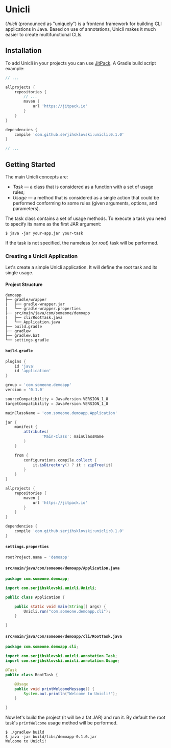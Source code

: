 # Unicli

*Unicli* (pronounced as "uniquely") is a frontend framework for building CLI applications in Java. Based on use of
annotations, Unicli makes it much easier to create multifunctional CLIs.

## Installation

To add Unicli in your projects you can use [JitPack](https://jitpack.io). A Gradle build script example:
```groovy
// ...

allprojects {
    repositories {
        // ...
        maven {
            url 'https://jitpack.io'
        }
    }
}

dependencies {
    compile 'com.github.serjihsklovski:unicli:0.1.0'
}

// ...
```

## Getting Started

The main Unicli concepts are:
* *Task* &#8212; a class that is considered as a function with a set of usage rules;
* *Usage* &#8212; a method that is considered as a single action that could be performed conforming to some rules
(given arguments, options, and parameters).

The task class contains a set of usage methods. To execute a task you need to specify its name as the first JAR
argument:
```
$ java -jar your-app.jar your-task
```

If the task is not specified, the nameless (or *root*) task will be performed.

### Creating a Unicli Application

Let's create a simple Unicli application. It will define the root task and its single usage.

#### Project Structure
```
demoapp
├── gradle/wrapper
|   ├── gradle-wrapper.jar
|   └── gradle-wrapper.properties
├── src/main/java/com/someone/demoapp
|   ├── cli/RootTask.java
|   └── Application.java
├── build.gradle
├── gradlew
├── gradlew.bat
└── settings.gradle
```

#### `build.gradle`
```groovy
plugins {
    id 'java'
    id 'application'
}

group = 'com.someone.demoapp'
version = '0.1.0'

sourceCompatibility = JavaVersion.VERSION_1_8
targetCompatibility = JavaVersion.VERSION_1_8

mainClassName = 'com.someone.demoapp.Application'

jar {
    manifest {
        attributes(
                'Main-Class': mainClassName
        )
    }

    from {
        configurations.compile.collect {
            it.isDirectory() ? it : zipTree(it)
        }
    }
}

allprojects {
    repositories {
        maven {
            url 'https://jitpack.io'
        }
    }
}

dependencies {
    compile 'com.github.serjihsklovski:unicli:0.1.0'
}
```

#### `settings.properties`
```groovy
rootProject.name = 'demoapp'
```

#### `src/main/java/com/someone/demoapp/Application.java`
```java
package com.someone.demoapp;

import com.serjihsklovski.unicli.Unicli;

public class Application {

    public static void main(String[] args) {
        Unicli.run("com.someone.demoapp.cli");
    }

}
```

#### `src/main/java/com/someone/demoapp/cli/RootTask.java`
```java
package com.someone.demoapp.cli;

import com.serjihsklovski.unicli.annotation.Task;
import com.serjihsklovski.unicli.annotation.Usage;

@Task
public class RootTask {

    @Usage
    public void printWelcomeMessage() {
        System.out.println("Welcome to Unicli!");
    }

}
```

Now let's build the project (it will be a fat JAR) and run it. By default the root
task's `printWelcome` usage method will be performed.
```
$ ./gradlew build
$ java -jar build/libs/demoapp-0.1.0.jar
Welcome to Unicli!
```
